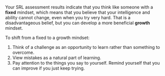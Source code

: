 Your SRL assessment results indicate that you think like someone with a **fixed** mindset, which means that you believe that your intelligence and ability cannot change, even when you try very hard. That is a disadvantageous belief, but you can develop a more beneficial **growth** mindset.

To shift from a fixed to a growth mindset:

1.	Think of a challenge as an opportunity to learn rather than something to overcome.
2.	View mistakes as a natural part of learning.
3.	Pay attention to the things you say to yourself. Remind yourself that you can improve if you just keep trying. 

